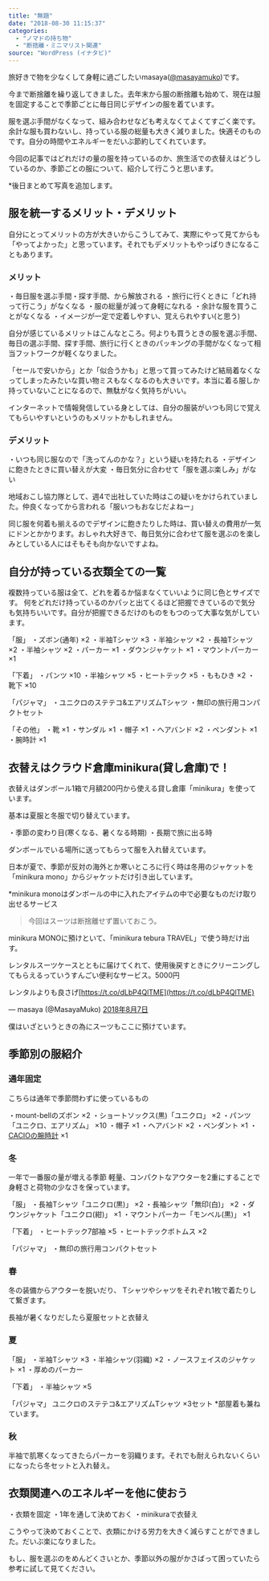 ```yaml
---
title: "無題"
date: "2018-08-30 11:15:37"
categories:
  - "ノマドの持ち物"
  - "断捨離・ミニマリスト関連"
source: "WordPress (イナタビ)"
---
```


旅好きで物を少なくして身軽に過ごしたいmasaya([@masayamuko](https://twitter.com/MasayaMuko))です。

今まで断捨離を繰り返してきました。去年末から服の断捨離も始めて、現在は服を固定することで季節ごとに毎日同じデザインの服を着ています。

服を選ぶ手間がなくなって、組み合わせなども考えなくてよくてすごく楽です。余計な服も買わないし、持っている服の総量も大きく減りました。快適そのものです。自分の時間やエネルギーをだいぶ節約してくれています。

今回の記事ではどれだけの量の服を持っているのか、旅生活での衣替えはどうしているのか、季節ごとの服について、紹介して行こうと思います。

*後日まとめて写真を追加します。

## 服を統一するメリット・デメリット

自分にとってメリットの方が大きいからこうしてみて、実際にやって見てからも「やってよかった」と思っています。それでもデメリットもやっぱりきになることもあります。

### メリット

・毎日服を選ぶ手間・探す手間、から解放される
・旅行に行くときに「どれ持って行こう」がなくなる
・服の総量が減って身軽になれる
・余計な服を買うことがなくなる
・イメージが一定で定着しやすい、覚えられやすい(と思う)

自分が感じているメリットはこんなところ。何よりも買うときの服を選ぶ手間、毎日の選ぶ手間、探す手間、旅行に行くときのパッキングの手間がなくなって相当フットワークが軽くなりました。

「セールで安いから」とか「似合うかも」と思って買ってみたけど結局着なくなってしまったみたいな買い物ミスもなくなるのも大きいです。本当に着る服しか持っていないことになるので、無駄がなく気持ちがいい。

インターネットで情報発信している身としては、自分の服装がいつも同じで覚えてもらいやすいというのもメリットかもしれません。

### デメリット

・いつも同じ服なので「洗ってんのかな？」という疑いを持たれる
・デザインに飽きたときに買い替えが大変
・毎日気分に合わせて「服を選ぶ楽しみ」がない

地域おこし協力隊として、週4で出社していた時はこの疑いをかけられていました。仲良くなってから言われる「服いつもおなじだよねー」

同じ服を何着も揃えるのでデザインに飽きたりした時は、買い替えの費用が一気にドンとかかります。おしゃれ大好きで、毎日気分に合わせて服を選ぶのを楽しみとしている人にはそもそも向かないですよね。

## 自分が持っている衣類全ての一覧

複数持っている服は全て、どれを着るか悩まなくていいように同じ色とサイズです。
何をどれだけ持っているのかパッと出てくるほど把握できているので気分も気持ちいいです。自分が把握できるだけのものをもつのって大事な気がしています。

「服」
・ズボン(通年) ×2
・半袖Tシャツ ×3
・半袖シャツ ×2
・長袖Tシャツ ×2
・半袖シャツ ×2
・パーカー ×1
・ダウンジャケット ×1
・マウントパーカー ×1

「下着」
・パンツ ×10
・半袖シャツ ×5
・ヒートテック ×5
・ももひき ×2
・靴下 ×10

「パジャマ」
・ユニクロのステテコ&エアリズムTシャツ
・無印の旅行用コンパクトセット

「その他」
・靴 ×1
・サンダル ×1
・帽子 ×1
・ヘアバンド ×2
・ペンダント ×1
・腕時計 ×1

## 衣替えはクラウド倉庫minikura(貸し倉庫)で！

衣替えはダンボール1箱で月額200円から使える貸し倉庫「minikura」を使っています。

基本は夏服と冬服で切り替えています。

・季節の変わり目(寒くなる、暑くなる時期)
・長期で旅に出る時

ダンボールでいる場所に送ってもらって服を入れ替えています。

日本が夏で、季節が反対の海外とか寒いところに行く時は冬用のジャケットを「minikura mono」からジャケットだけ引き出しています。

*minikura monoはダンボールの中に入れたアイテムの中で必要なものだけ取り出せるサービス

> 今回はスーツは断捨離せず置いておこう。

minikura MONOに預けといて、「minikura tebura TRAVEL」で使う時だけ出す。

レンタルスーツケースとともに届けてくれて、使用後戻すときにクリーニングしてもらえるっていうすんごい便利なサービス。5000円

レンタルよりも良さげ[https://t.co/dLbP4QlTME](https://t.co/dLbP4QlTME)

— masaya (@MasayaMuko) [2018年8月7日](https://twitter.com/MasayaMuko/status/1026808056623988736?ref_src=twsrc%5Etfw)

僕はいざというときの為にスーツもここに預けています。

## 季節別の服紹介

### 通年固定

こちらは通年で季節問わずに使っているもの

・mount-bellのズボン ×2
・ショートソックス(黒)「ユニクロ」 ×2
・パンツ「ユニクロ、エアリズム」 ×10
・帽子 ×1
・ヘアバンド ×2
・ペンダント ×1
・[CACIOの腕時計](https://masayamuko.com/prg-600yl-5jf/) ×1

### 冬

一年で一番服の量が増える季節
軽量、コンパクトなアウターを2重にすることで身軽さと荷物の少なさを保っています。

「服」
・長袖Tシャツ「ユニクロ(黒)」 ×2
・長袖シャツ「無印(白)」 ×2
・ダウンジャケット「ユニクロ(紺)」 ×1
・マウントパーカー「モンベル(黒)」 ×1

「下着」
・ヒートテック7部袖 ×5
・ヒートテックボトムス ×2

「パジャマ」
・無印の旅行用コンパクトセット

### 春

冬の装備からアウターを脱いだり、
Tシャツやシャツをそれぞれ1枚で着たりして繋ぎます。

長袖が暑くなりだしたら夏服セットと衣替え

### 夏

「服」
・半袖Tシャツ ×3
・半袖シャツ(羽織) ×2
・ノースフェイスのジャケット ×1
・厚めのパーカー

「下着」
・半袖シャツ ×5

「パジャマ」
ユニクロのステテコ&エアリズムTシャツ ×3セット
*部屋着も兼ねています。

### 秋

半袖で肌寒くなってきたらパーカーを羽織ります。それでも耐えられないくらいになったら冬セットと入れ替え。

## 衣類関連へのエネルギーを他に使おう

・衣類を固定
・1年を通して決めておく
・minikuraで衣替え

こうやって決めておくことで、衣類にかける労力を大きく減らすことができました。だいぶ楽になりました。

もし、服を選ぶのをめんどくさいとか、季節以外の服がかさばって困っていたら参考に試して見てください。